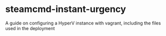 # steamcmd-instant-urgency
A guide on configuring a HyperV instance with vagrant, including the files used in the deployment
